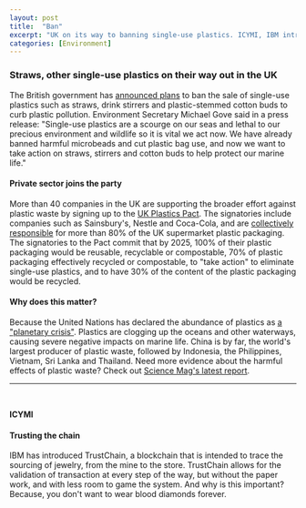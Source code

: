 ```yaml
---
layout: post
title:  "Ban"
excerpt: "UK on its way to banning single-use plastics. ICYMI, IBM introduces blockchain for jewelry industry."
categories: [Environment]
---
```


### Straws, other single-use plastics on their way out in the UK

The British government has <a href="https://www.gov.uk/government/news/uk-government-rallies-commonwealth-to-unite-on-marine-waste" target="_blank">announced plans</a> to ban the sale of single-use plastics such as straws, drink stirrers and plastic-stemmed cotton buds to curb plastic pollution. Environment Secretary Michael Gove said in a press release: "Single-use plastics are a scourge on our seas and lethal to our precious environment and wildlife so it is vital we act now. We have already banned harmful microbeads and cut plastic bag use, and now we want to take action on straws, stirrers and cotton buds to help protect our marine life."

#### Private sector joins the party

More than 40 companies in the UK are supporting the broader effort against plastic waste by signing up to the <a href="http://www.wrap.org.uk/content/the-uk-plastics-pact" target="_blank">UK Plastics Pact</a>. The signatories include companies such as Sainsbury's, Nestle and Coca-Cola, and are <a href="https://www.independent.co.uk/environment/plastic-ban-uk-business-pact-pledge-single-use-a8322156.html" target="_blank">collectively responsible</a> for more than 80% of the UK supermarket plastic packaging. The signatories to the Pact commit that by 2025,  100% of their plastic packaging would be reusable, recyclable or compostable, 70% of plastic packaging effectively recycled or compostable, to "take action" to eliminate single-use plastics, and to have 30% of the content of the plastic packaging would be recycled.

#### Why does this matter?

Because the United Nations has declared the abundance of plastics as <a href="http://www.bbc.com/news/science-environment-42225915" target="_blank">a "planetary crisis"</a>. Plastics are clogging up the oceans and other waterways, causing severe negative impacts on marine life. China is by far, the world's largest producer of plastic waste, followed by Indonesia, the Philippines, Vietnam, Sri Lanka and Thailand. Need more evidence about the harmful effects of plastic waste? Check out <a href="http://advances.sciencemag.org/content/3/7/e1700782.full" target="_blank">Science Mag's latest report</a>.  

* * *
<br />

**ICYMI**

#### **Trusting the chain**

IBM has introduced TrustChain, a blockchain that is intended to trace the sourcing of jewelry, from the mine to the store. TrustChain allows for the validation of transaction at every step of the way, but without the paper work, and with less room to game the system. And why is this important? Because, you don't want to wear blood diamonds forever.

